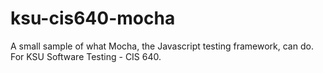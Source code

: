 # ksu-cis640-mocha
A small sample of what Mocha, the Javascript testing framework, can do. For KSU Software Testing - CIS 640.

